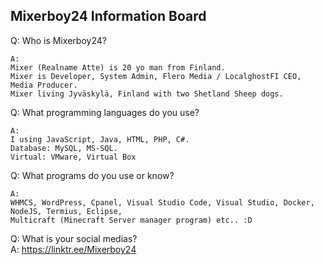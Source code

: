## Mixerboy24 Information Board    
    
   
Q: Who is Mixerboy24?    
```
A: 
Mixer (Realname Atte) is 20 yo man from Finland. 
Mixer is Developer, System Admin, Flero Media / LocalghostFI CEO, Media Producer.    
Mixer living Jyväskylä, Finland with two Shetland Sheep dogs.    
```     
     
Q: What programming languages do you use?     
```
A: 
I using JavaScript, Java, HTML, PHP, C#.     
Database: MySQL, MS-SQL.
Virtual: VMware, Virtual Box
```
    
Q: What programs do you use or know?     
```
A:
WHMCS, WordPress, Cpanel, Visual Studio Code, Visual Studio, Docker, NodeJS, Termius, Eclipse,
Multicraft (Minecraft Server manager program) etc.. :D
```
      
Q: What is your social medias?     
A: https://linktr.ee/Mixerboy24

